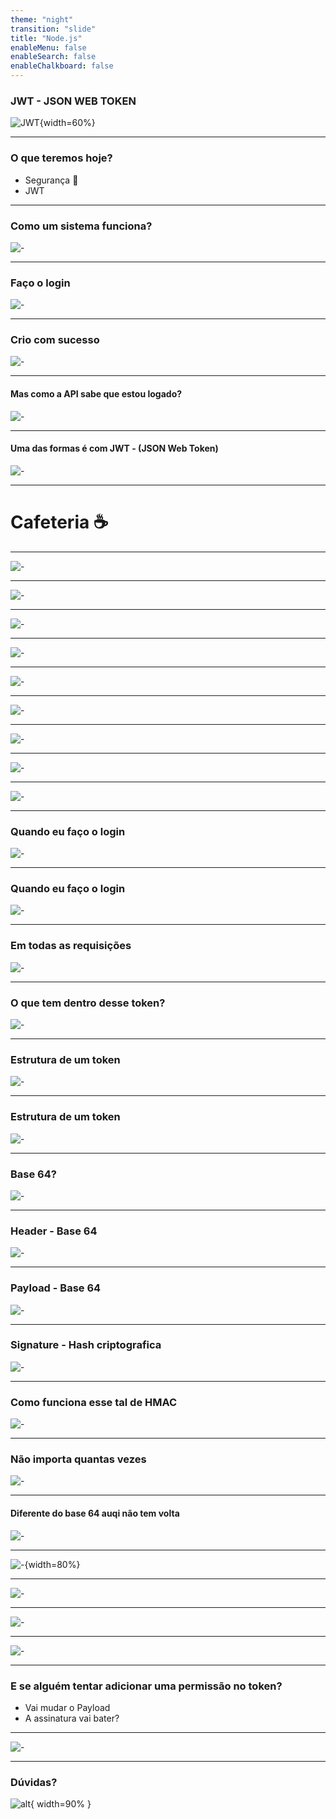 ```yaml
---
theme: "night"
transition: "slide"
title: "Node.js"
enableMenu: false
enableSearch: false
enableChalkboard: false
---
```


### JWT - JSON WEB TOKEN

![JWT](https://vegibit.com/wp-content/uploads/2018/07/JSON-Web-Token-Authentication-With-Node.png){width=60%}

---

### O que teremos hoje?

- Segurança 💚
- JWT

---

### Como um sistema funciona?

![-](./images/01-error.png)

---



### Faço o login

![-](./images/02-login.png)

---

### Crio com sucesso

![-](./images/03-sucess.png)

---

#### Mas como a API sabe que estou logado?

![-](./images/04-pergunta.png)

---

#### Uma das formas é com JWT - (JSON Web Token)

![-](./images/jwt-icon.png)

---

# Cafeteria ☕️

---

![-](./images/cafe/01-cafe-pedido.png)

---

![-](./images/cafe/02-cafe-nome.png)

---

![-](./images/cafe/03-cafe-nome-resposta.png)

---

![-](./images/cafe/04-cafe-nota.png)

---

![-](./images/cafe/05-cafe-demorar.png)

---

![-](./images/cafe/06-cafe-pronto.png)

---

![-](./images/cafe/07-cafe-pronto.png)

---

![-](./images/cafe/08-cafe-nota.png)

---

![-](./images/cafe/09-cafe-entrega.png)

---

### Quando eu faço o login

![-](./images/05-login_jwt.png)

---

### Quando eu faço o login

![-](./images/cafe/10-token.png)

---

### Em todas as requisições

![-](./images/06-sucesso_jwt.png)

---

### O que tem dentro desse token?

![-](https://media2.giphy.com/media/xGdvlOVSWaDvi/giphy.gif?cid=ecf05e479efdefdf07iy972xec233tak6tgq0datjx0amau4&rid=giphy.gif&ct=g)

---

### Estrutura de um token

![-](./images/07-token.png)

---

### Estrutura de um token

![-](./images/08-toke_detalhes.png)

---

### Base 64?

![-](./images/base-64.png)

---

### Header - Base 64

![-](./images/09-header.png)

---

### Payload - Base 64

![-](./images/10-payload.png)

---

### Signature - Hash criptografica

![-](./images/11-signature.png)

---

### Como funciona esse tal de HMAC

![-](./images/12-hash_function.png)

---

### Não importa quantas vezes

![-](./images/13-hash_vezes.png)

---

#### Diferente do base 64 auqi não tem volta

![-](./images/14-hash_explicacao.png)

---

![-](./images/15-como_validamos.png){width=80%}

---

![-](./images/16-token_enviado.png)

---

![-](./images/17-token_hash.png)

---

![-](./images/19-saida_signature.png)

---

### E se alguém tentar adicionar uma permissão no token?

- Vai mudar o Payload
- A assinatura vai bater?

---

![-](./images/20-token_alterado.png)

---

### Dúvidas?

![alt](https://media3.giphy.com/media/3o6MbudLhIoFwrkTQY/giphy.gif?cid=790b76117789c6161150915091725a365bdeac4e06fd01cd&rid=giphy.gif&ct=g){ width=90% }